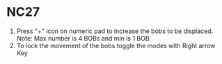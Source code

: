# NC27
1) Press "+" icon on numeric pad to increase the bobs to be displaced.
Note: Max number is 4 BOBs and min is 1 BOB
2) To lock the movement of the bobs toggle the modes with Right arrow Key